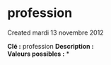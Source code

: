 profession
==========
Created mardi 13 novembre 2012

**Clé :** profession
**Description :**  
**Valeurs possibles :** *
